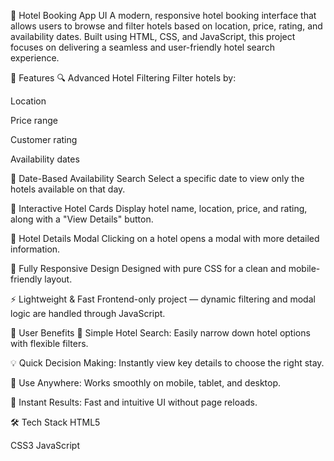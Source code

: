 🏨 Hotel Booking App UI
A modern, responsive hotel booking interface that allows users to browse and filter hotels based on location, price, rating, and availability dates. Built using HTML, CSS, and JavaScript, this project focuses on delivering a seamless and user-friendly hotel search experience.

🚀 Features
🔍 Advanced Hotel Filtering
Filter hotels by:

Location

Price range

Customer rating

Availability dates

📅 Date-Based Availability Search
Select a specific date to view only the hotels available on that day.

🧾 Interactive Hotel Cards
Display hotel name, location, price, and rating, along with a "View Details" button.

💬 Hotel Details Modal
Clicking on a hotel opens a modal with more detailed information.

📱 Fully Responsive Design
Designed with pure CSS for a clean and mobile-friendly layout.

⚡ Lightweight & Fast
Frontend-only project — dynamic filtering and modal logic are handled through JavaScript.

👥 User Benefits
🧭 Simple Hotel Search: Easily narrow down hotel options with flexible filters.

💡 Quick Decision Making: Instantly view key details to choose the right stay.

📱 Use Anywhere: Works smoothly on mobile, tablet, and desktop.

🚀 Instant Results: Fast and intuitive UI without page reloads.

🛠 Tech Stack
HTML5

CSS3 
JavaScript
